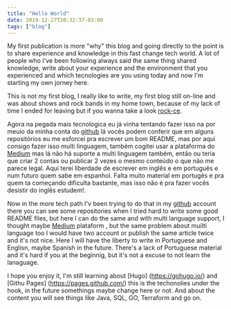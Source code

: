 ```yaml
---
title: "Hello World"
date: 2019-12-27T20:32:37-03:00
tags: ["blog"]
---
```


My first publication is more "why" this blog and going directly to the point is to share experience and knowledge in this fast change tech world. A lot of people who I've been following always said the same thing shared knowledge, write about your experience and the environment that you experienced and which tecnologies are you using today and now I'm starting my own jorney here.


This is not my first blog, I really like to write, my first blog still on-line and was about shows and rock bands in my home town, because of my lack of time I ended for leaving but if you wanna take a look [rock-ce](http://ce-rock.blogspot.com/). 

Agora na pegada mais tecnologica eu já vinha tentando fazer isso na por meuio da minha conta do [github](https://github.com/krismorte) lá vocês podem conferir que em alguns repositórios eu me esforcei pra escrever um bom README, mas por aqui consigo fazer isso multi linguagem, também cogitei  usar a plataforma do [Medium](https://medium.com/@krisnamourt.filho) mas lá não há suporte a multi linguagem também, então ou teria que criar 2 contas ou publicar 2 vezes o mesmo conteúdo o que não me parece legal. Aqui terei liberdade de escrever em inglês e em português e num futuro quem sabe em espanhol. Falta muito material em portugês e pra quem ta começando dificulta bastante, mas isso não é pra fazer vocês desistir do inglês estudem!.

Now in the more tech path I'v been trying to do that in my [github](https://github.com/krismorte) account there you can see some repositories when I tried hard to write some good README files, but here I can do the same and with multi language support, I thought maybe [Medium](https://medium.com/@krisnamourt.filho) plataform , but the same problem about muilti language too I would have two account or publish the 
same article twice and it's not nice. Here I will have the liberty to write in Portuguese and Englisn, maybe Spanish in the future. There's a lack of Portuguese material and it's hard if you at the beginnig, but it's not a excuse to not learn the lanaguage.

I hope you enjoy it, I'm still learning about [Hugo] (https://gohugo.io/) and [Githu Pages] (https://pages.github.com/) this is the techonolies under the hook, in the future somethings maybe change here or not. And about the content you will see things like  Java, SQL, GO, Terraform and go on.